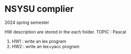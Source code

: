# NSYSU complier
2024 spring semester

HW description are stored in the each folder.
TOPIC : Pascal
1. HW1 : write an lex program
2. HW2 : write an lex+yacc program

